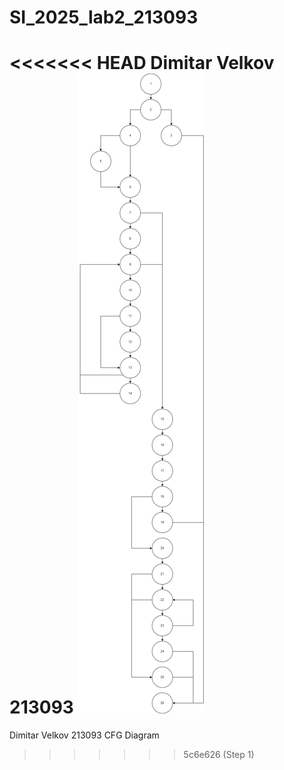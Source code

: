 # SI_2025_lab2_213093
<<<<<<< HEAD
Dimitar Velkov 213093
![CFG Diagram](cfg.png)
=======
Dimitar Velkov 213093 CFG Diagram
>>>>>>> 5c6e626 (Step 1)
